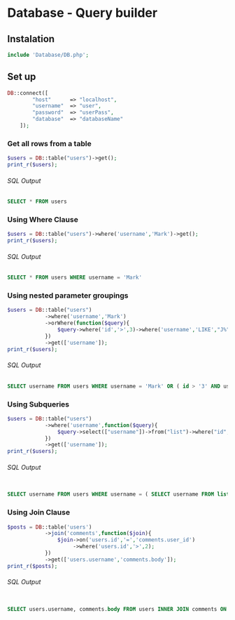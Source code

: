 Database - Query builder
=====

## Instalation
```php
include 'Database/DB.php';
```
## Set up
```php
DB::connect([
		"host" 		=> "localhost",
		"username"	=> "user",
		"password"	=> "userPass",
		"database" 	=> "databaseName"
	]);
```

### Get all rows from a table
```php
$users = DB::table("users")->get();
print_r($users);
```
###### SQL Output
```SQL
SELECT * FROM users  
```

### Using Where Clause
```php
$users = DB::table("users")->where('username','Mark')->get();
print_r($users);
```
###### SQL Output
```SQL
SELECT * FROM users WHERE username = 'Mark' 
```


### Using nested parameter groupings
```php
$users = DB::table("users")
			->where('username','Mark')
			->orWhere(function($query){
				$query->where('id','>',3)->where('username','LIKE',"J%");
			})
			->get(['username']);
print_r($users);
```
###### SQL Output
```SQL
SELECT username FROM users WHERE username = 'Mark' OR ( id > '3' AND username LIKE 'J%' ) 
```

### Using Subqueries
```php
$users = DB::table("users")
			->where('username',function($query){
				$query->select(["username"])->from("list")->where("id",1);
			})
			->get(['username']);
print_r($users);
```
###### SQL Output
```SQL

SELECT username FROM users WHERE username = ( SELECT username FROM list WHERE id = '1' ) 
```


### Using Join Clause
```php
$posts = DB::table('users')
			->join('comments',function($join){
				$join->on('users.id','=','comments.user_id')
					 ->where('users.id','>',2);
			})
			->get(['users.username','comments.body']);
print_r($posts);
```
###### SQL Output
```SQL

SELECT users.username, comments.body FROM users INNER JOIN comments ON users.id = comments.user_id AND users.id > 2
```

